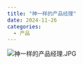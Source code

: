 ```yaml
---
title: "神一样的产品经理"
date: 2024-11-26
categories:
  - 产品
---
```



![神一样的产品经理.JPG](../../../assets/images/神一样的产品经理.JPG)

<!-- more -->

